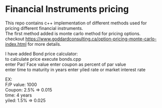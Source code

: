 # Financial Instruments pricing

This repo contains c++ implementation of different methods used for pricing different financial instruments.  
The first method added is monte carlo method for pricing options.  
checkout https://www.goddardconsulting.ca/option-pricing-monte-carlo-index.html for more details.

I have added Bond price calculator:  
to calculate price execute bonds.cpp  
enter Par/ Face value
enter coupon as percent of par value  
enter time to maturity in years
enter yiled rate or market interest rate  
  
EX:  
F/P value: 1000  
Coupon: 2.5% => 0.015  
time: 4 years  
yiled: 1.5% => 0.025  